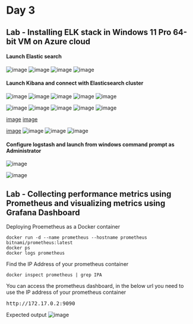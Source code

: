 # Day 3

## Lab - Installing ELK stack in Windows 11 Pro 64-bit VM on Azure cloud
#### Launch Elastic search
![image](https://github.com/user-attachments/assets/4365bb19-93c2-4496-9a78-368d8acbd984)
![image](https://github.com/user-attachments/assets/f45f3427-153b-4502-b348-03027ccf8396)
![image](https://github.com/user-attachments/assets/f25e4eba-59e8-446f-9bb3-7255031c4195)
![image](https://github.com/user-attachments/assets/84becbdc-aa2a-42a3-9bd3-217341cae8e4)

#### Launch Kibana and connect with Elasticsearch cluster
![image](https://github.com/user-attachments/assets/866bdc08-2cfe-4751-8507-09288ba06aee)
![image](https://github.com/user-attachments/assets/1dcaef2a-0408-47a3-9454-918c337245c3)
![image](https://github.com/user-attachments/assets/912b1e07-fa69-4138-8a20-1154993f9b4c)
![image](https://github.com/user-attachments/assets/5ed40b68-5dd5-42e9-802f-65e1813cdffb)
![image](https://github.com/user-attachments/assets/9137972e-3a83-4121-a392-651b6da3d7a5)

![image](https://github.com/user-attachments/assets/4b53c85c-fa4c-4c17-a44e-dea25a596660)
![image](https://github.com/user-attachments/assets/f10f85d9-ca23-416d-a0d2-050ae62adb24)
![image](https://github.com/user-attachments/assets/55e772d1-f8b4-46ed-a933-766894ff0190)
![image](https://github.com/user-attachments/assets/fd0af8f8-7558-4499-a526-73b4c0805531)
![image](https://github.com/user-attachments/assets/a964561f-29cf-41a6-b39e-6db97672df23)

[image](https://github.com/user-attachments/assets/24e6484a-db61-4392-b1d8-33eed4aa7e39)
[image](https://github.com/user-attachments/assets/d95b31d5-be87-4fc4-935d-2a0b29bd7e60)

[image](https://github.com/user-attachments/assets/76530417-b07c-47ca-9531-dccb7d16a8c7)
![image](https://github.com/user-attachments/assets/f7385f6c-df86-4a77-b260-5d11126763b0)
![image](https://github.com/user-attachments/assets/92c0d751-fe29-4b33-be60-35b0cdd5e6ba)
![image](https://github.com/user-attachments/assets/19396b21-0c58-4df8-9499-07f19f78aae7)

#### Configure logstash and launch from windows command prompt as Administrator
![image](https://github.com/user-attachments/assets/c6179dfc-a289-487e-af5a-f85f6597f589)

![image](https://github.com/user-attachments/assets/4323905a-ff1b-4f17-a453-fe6b59bfeecf)

## Lab - Collecting performance metrics using Prometheus and visualizing metrics using Grafana Dashboard

Deploying Proemetheus as a Docker container
```
docker run -d --name prometheus --hostname prometheus bitnami/prometheus:latest
docker ps
docker logs prometheus
```

Find the IP Address of your prometheus container
```
docker inspect prometheus | grep IPA
```

You can access the prometheus dashboard, in the below url you need to use the IP address of your prometheus container
<pre>
http://172.17.0.2:9090  
</pre>

Expected output
![image](https://github.com/user-attachments/assets/df80f7cc-43ed-4024-b21c-c61e9a3a32bb)
